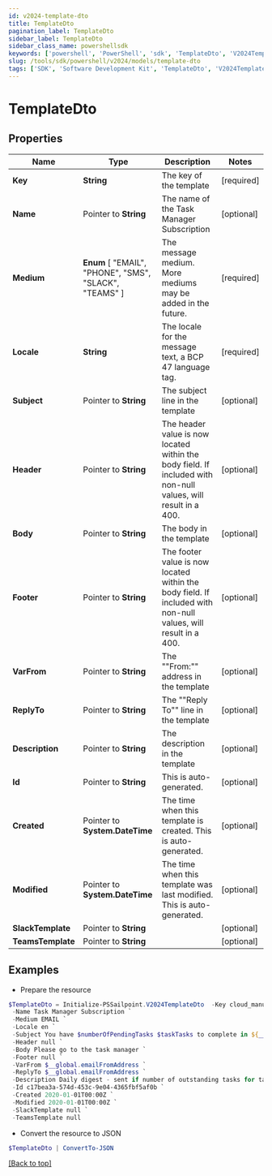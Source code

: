 ```yaml
---
id: v2024-template-dto
title: TemplateDto
pagination_label: TemplateDto
sidebar_label: TemplateDto
sidebar_class_name: powershellsdk
keywords: ['powershell', 'PowerShell', 'sdk', 'TemplateDto', 'V2024TemplateDto'] 
slug: /tools/sdk/powershell/v2024/models/template-dto
tags: ['SDK', 'Software Development Kit', 'TemplateDto', 'V2024TemplateDto']
---
```



# TemplateDto

## Properties

Name | Type | Description | Notes
------------ | ------------- | ------------- | -------------
**Key** |  **String** | The key of the template | [required]
**Name** |  Pointer to **String** | The name of the Task Manager Subscription | [optional] 
**Medium** |   **Enum** [  "EMAIL",    "PHONE",    "SMS",    "SLACK",    "TEAMS" ] | The message medium. More mediums may be added in the future. | [required]
**Locale** |  **String** | The locale for the message text, a BCP 47 language tag. | [required]
**Subject** |  Pointer to **String** | The subject line in the template | [optional] 
**Header** |  Pointer to **String** | The header value is now located within the body field. If included with non-null values, will result in a 400. | [optional] 
**Body** |  Pointer to **String** | The body in the template | [optional] 
**Footer** |  Pointer to **String** | The footer value is now located within the body field. If included with non-null values, will result in a 400. | [optional] 
**VarFrom** |  Pointer to **String** | The ""From:"" address in the template | [optional] 
**ReplyTo** |  Pointer to **String** | The ""Reply To"" line in the template | [optional] 
**Description** |  Pointer to **String** | The description in the template | [optional] 
**Id** |  Pointer to **String** | This is auto-generated. | [optional] 
**Created** |  Pointer to **System.DateTime** | The time when this template is created. This is auto-generated. | [optional] 
**Modified** |  Pointer to **System.DateTime** | The time when this template was last modified. This is auto-generated. | [optional] 
**SlackTemplate** |  Pointer to **String** |  | [optional] 
**TeamsTemplate** |  Pointer to **String** |  | [optional] 

## Examples

- Prepare the resource
```powershell
$TemplateDto = Initialize-PSSailpoint.V2024TemplateDto  -Key cloud_manual_work_item_summary `
 -Name Task Manager Subscription `
 -Medium EMAIL `
 -Locale en `
 -Subject You have $numberOfPendingTasks $taskTasks to complete in ${__global.productName}. `
 -Header null `
 -Body Please go to the task manager `
 -Footer null `
 -VarFrom $__global.emailFromAddress `
 -ReplyTo $__global.emailFromAddress `
 -Description Daily digest - sent if number of outstanding tasks for task owner &gt; 0 `
 -Id c17bea3a-574d-453c-9e04-4365fbf5af0b `
 -Created 2020-01-01T00:00Z `
 -Modified 2020-01-01T00:00Z `
 -SlackTemplate null `
 -TeamsTemplate null
```

- Convert the resource to JSON
```powershell
$TemplateDto | ConvertTo-JSON
```


[[Back to top]](#) 

